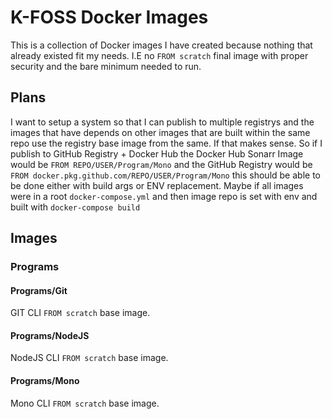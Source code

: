 # K-FOSS Docker Images

This is a collection of Docker images I have created because nothing that already existed fit my needs. I.E no `FROM scratch` final image with proper security and the bare minimum needed to run.

## Plans

I want to setup a system so that I can publish to multiple registrys and the images that have depends on other images that are built within the same repo use the registry base image from the same. If that makes sense. So if I publish to GitHub Registry + Docker Hub the Docker Hub Sonarr Image would be `FROM REPO/USER/Program/Mono` and the GitHub Registry would be `FROM docker.pkg.github.com/REPO/USER/Program/Mono` this should be able to be done either with build args or ENV replacement. Maybe if all images were in a root `docker-compose.yml` and then image repo is set with env and built with `docker-compose build`

## Images

### Programs

#### Programs/Git

GIT CLI `FROM scratch` base image.

#### Programs/NodeJS

NodeJS CLI `FROM scratch` base image.

#### Programs/Mono

Mono CLI `FROM scratch` base image.
